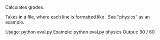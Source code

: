 Calculates grades.

Takes in a file, where each line is formatted like
<num> <denom> <optional params>. See "physics" as
an example.

Usage: python eval.py <file>
Example: python eval.py physics
Output: 60 / 60
